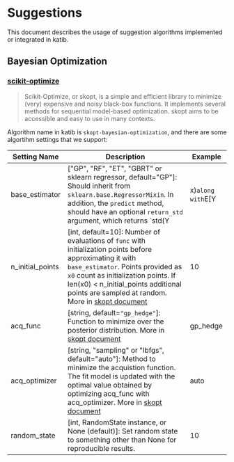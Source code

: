# Suggestions

This document describes the usage of suggestion algorithms implemented or integrated in katib.

## Bayesian Optimization

### [scikit-optimize](https://github.com/scikit-optimize/scikit-optimize)

> Scikit-Optimize, or skopt, is a simple and efficient library to minimize (very) expensive and noisy black-box functions. It implements several methods for sequential model-based optimization. skopt aims to be accessible and easy to use in many contexts.

Algorithm name in katib is `skopt-bayesian-optimization`, and there are some algortihm settings that we support:

| Setting Name     | Description                                                                                                                                                                                                                                                                                                                                                                                                                                                                                                                | Example  |
|------------------|----------------------------------------------------------------------------------------------------------------------------------------------------------------------------------------------------------------------------------------------------------------------------------------------------------------------------------------------------------------------------------------------------------------------------------------------------------------------------------------------------------------------------|----------|
| base_estimator   |  ["GP", "RF", "ET", "GBRT" or sklearn regressor, default="GP"]:   Should inherit from `sklearn.base.RegressorMixin`. In addition, the `predict`   method, should have an optional `return_std` argument, which returns   `std(Y | x)` along with `E[Y | x]`. If base_estimator is one of   ["GP", "RF", "ET", "GBRT"], a default surrogate model of the corresponding   type is used corresponding to what is used in the minimize functions. More in [skopt document](https://scikit-optimize.github.io/#skopt.Optimizer) | GP       |
| n_initial_points |  [int, default=10]: Number of evaluations of `func` with initialization points  before approximating it with `base_estimator`. Points provided as `x0` count  as initialization points. If len(x0) < n_initial_points additional points  are sampled at random. More in [skopt document](https://scikit-optimize.github.io/#skopt.Optimizer)                                                                                                                                                                               | 10       |
| acq_func         |  [string, default=`"gp_hedge"`]: Function to minimize over the posterior distribution. More in [skopt document](https://scikit-optimize.github.io/#skopt.Optimizer)                                                                                                                                                                                                                                                                                                                                                        | gp_hedge |
| acq_optimizer    |  [string, "sampling" or "lbfgs", default="auto"]: Method to minimize the acquistion function.    The fit model is updated with the optimal value obtained by optimizing acq_func with acq_optimizer. More in [skopt document](https://scikit-optimize.github.io/#skopt.Optimizer)                                                                                                                                                                                                                                          | auto     |
| random_state     | [int, RandomState instance, or None (default)]: Set random state to something other than None for reproducible results.                                                                                                                                                                                                                                                                                                                                                                                                    | 10       |
